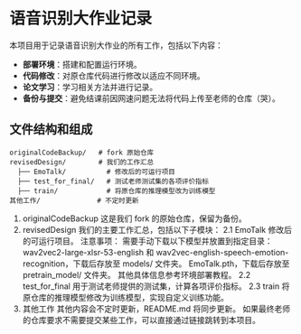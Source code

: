 # 语音识别大作业记录

本项目用于记录语音识别大作业的所有工作，包括以下内容：
- **部署环境**：搭建和配置运行环境。
- **代码修改**：对原仓库代码进行修改以适应不同环境。
- **论文学习**：学习相关方法并进行记录。
- **备份与提交**：避免结课前因网速问题无法将代码上传至老师的仓库（哭）。

## 文件结构和组成
```plaintext
originalCodeBackup/   # fork 原始仓库
revisedDesign/        # 我们的工作汇总
  ├── EmoTalk/          # 修改后的可运行项目
  ├── test_for_final/   # 测试老师测试集的各项评价指标
  ├── train/            # 将原仓库的推理模型改为训练模型
其他工作/              # 不定时更新
```

1. originalCodeBackup
这是我们 fork 的原始仓库，保留为备份。
2. revisedDesign
我们的主要工作汇总，包括以下子模块：
2.1 EmoTalk
修改后的可运行项目。
注意事项：
需要手动下载以下模型并放置到指定目录：
wav2vec2-large-xlsr-53-english 和 wav2vec-english-speech-emotion-recognition，下载后存放至 models/ 文件夹。
EmoTalk.pth，下载后存放至 pretrain_model/ 文件夹。
其他具体信息参考环境部署教程。
2.2 test_for_final
用于测试老师提供的测试集，计算各项评价指标。
2.3 train
将原仓库的推理模型修改为训练模型，实现自定义训练功能。
3. 其他工作
其他内容会不定时更新，README.md 将同步更新。
如果最终老师的仓库要求不需要提交某些工作，可以直接通过链接跳转到本项目。
